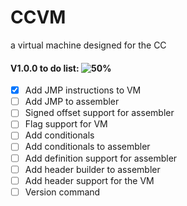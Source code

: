 # CCVM
a virtual machine designed for the CC

#### V1.0.0 to do list:  ![50%](https://progress-bar.dev/10)
- [X] Add JMP instructions to VM
- [ ] Add JMP to assembler
- [ ] Signed offset support for assembler
- [ ] Flag support for VM
- [ ] Add conditionals
- [ ] Add conditionals to assembler
- [ ] Add definition support for assembler
- [ ] Add header builder to assembler
- [ ] Add header support for the VM
- [ ] Version command
